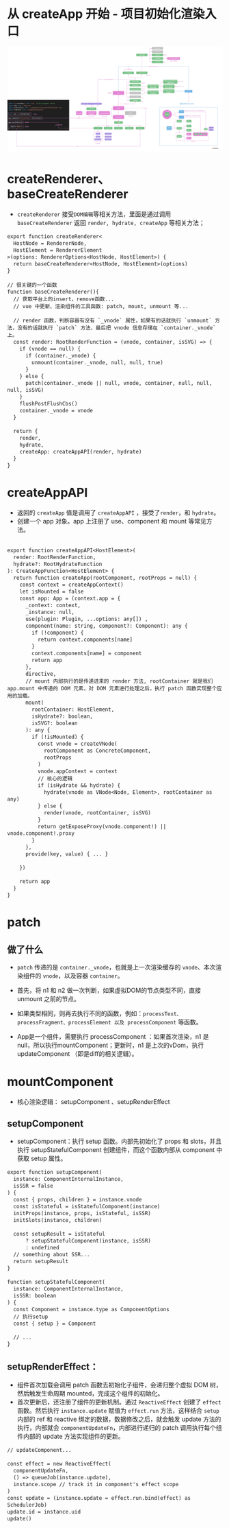 # 从 createApp 开始 - 项目初始化渲染入口

![](/image/87c231e622f276fc30cc573f3c41955.png)

# createRenderer、baseCreateRenderer
- `createRenderer` 接受`DOM编辑`等相关方法，里面是通过调用 `baseCreateRenderer` 返回 `render, hydrate, createApp` 等相关方法；
```JS
export function createRenderer<
  HostNode = RendererNode,
  HostElement = RendererElement
>(options: RendererOptions<HostNode, HostElement>) {
  return baseCreateRenderer<HostNode, HostElement>(options)
}

// 很关键的一个函数
function baseCreateRenderer(){
  // 获取平台上的insert，remove函数...
  // vue 中更新、渲染组件的工具函数: patch, mount, unmount 等...

  // render 函数，判断容器有没有 `_vnode` 属性，如果有的话就执行 `unmount` 方法，没有的话就执行 `patch` 方法，最后把 vnode 信息存储在 `container._vnode` 上。
  const render: RootRenderFunction = (vnode, container, isSVG) => {
    if (vnode == null) {
      if (container._vnode) {
        unmount(container._vnode, null, null, true)
      }
    } else {
      patch(container._vnode || null, vnode, container, null, null, null, isSVG)
    }
    flushPostFlushCbs()
    container._vnode = vnode
  }

  return {
    render,
    hydrate,
    createApp: createAppAPI(render, hydrate)
  }
}
```

# createAppAPI

- 返回的 `createApp` 值是调用了 `createAppAPI` ，接受了`render`，和 `hydrate`。
- 创建一个 app 对象。app 上注册了 use、component 和 mount 等常见方法。
```JS

export function createAppAPI<HostElement>(
  render: RootRenderFunction,
  hydrate?: RootHydrateFunction
): CreateAppFunction<HostElement> {
  return function createApp(rootComponent, rootProps = null) {
    const context = createAppContext()
    let isMounted = false
    const app: App = (context.app = {
      _context: context,
      _instance: null,
      use(plugin: Plugin, ...options: any[]) ,
      component(name: string, component?: Component): any {
        if (!component) {
          return context.components[name]
        }
        context.components[name] = component
        return app
      },
      directive,
      // mount 内部执行的是传递进来的 render 方法, rootContainer 就是我们 app.mount 中传递的 DOM 元素，对 DOM 元素进行处理之后，执行 patch 函数实现整个应用的加载。
      mount(
        rootContainer: HostElement,
        isHydrate?: boolean,
        isSVG?: boolean
      ): any {
        if (!isMounted) {
          const vnode = createVNode(
            rootComponent as ConcreteComponent,
            rootProps
          )
          vnode.appContext = context
          // 核心的逻辑
          if (isHydrate && hydrate) {
            hydrate(vnode as VNode<Node, Element>, rootContainer as any)
          } else {
            render(vnode, rootContainer, isSVG)
          }
          return getExposeProxy(vnode.component!) || vnode.component!.proxy
        }
      },
      provide(key, value) { ... }

    })

    return app
  }
}
```

# patch

## 做了什么
- `patch` 传递的是 `container._vnode`，也就是上一次渲染缓存的 `vnode`、本次渲染组件的 `vnode`，以及容器 `container`。
- 首先，将 n1 和 n2 做一次判断，如果虚拟DOM的节点类型不同，直接 unmount 之前的节点。
- 如果类型相同，则再去执行不同的函数，例如：`processText、processFragment、processElement 以及 processComponent` 等函数。

- App是一个组件，需要执行 processComponent ：如果首次渲染，n1 是null，所以执行mountComponent；更新时，n1 是上次的vDom，执行 updateComponent （即是diff的相关逻辑）。

# mountComponent
- 核心渲染逻辑： setupComponent 、setupRenderEffect

## setupComponent
- setupComponent：执行 setup 函数。内部先初始化了 props 和 slots，并且执行 setupStatefulComponent 创建组件，而这个函数内部从 component 中获取 setup 属性。
```JS
export function setupComponent(
  instance: ComponentInternalInstance,
  isSSR = false
) {
  const { props, children } = instance.vnode
  const isStateful = isStatefulComponent(instance)
  initProps(instance, props, isStateful, isSSR)
  initSlots(instance, children)

  const setupResult = isStateful
      ? setupStatefulComponent(instance, isSSR)
      : undefined
  // something about SSR...
  return setupResult
}

function setupStatefulComponent(
  instance: ComponentInternalInstance,
  isSSR: boolean
) {
  const Component = instance.type as ComponentOptions
  // 执行setup
  const { setup } = Component

  // ...
}
```
## setupRenderEffect：
  - 组件首次加载会调用 patch 函数去初始化子组件，会递归整个虚拟 DOM 树，然后触发生命周期 mounted，完成这个组件的初始化。
  - 首次更新后，还注册了组件的更新机制。通过 `ReactiveEffect` 创建了 `effect` 函数。然后执行 `instance.update` 赋值为 `effect.run` 方法，这样结合 `setup` 内部的 ref 和 reactive 绑定的数据，数据修改之后，就会触发 update 方法的执行，内部就会 `componentUpdateFn`，内部进行递归的 patch 调用执行每个组件内部的 update 方法实现组件的更新。
  ```JS
  // updateComponent...

  const effect = new ReactiveEffect(
    componentUpdateFn,
    () => queueJob(instance.update),
    instance.scope // track it in component's effect scope
  )
  const update = (instance.update = effect.run.bind(effect) as SchedulerJob)
  update.id = instance.uid
  update()
  ```